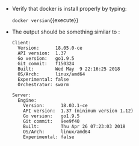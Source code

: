 
- Verify that docker is install properly by typing:
    
    `docker version`{{execute}}

- The output should be something similar to :
    
      Client:
        Version:      18.05.0-ce
        API version:  1.37
        Go version:   go1.9.5
        Git commit:   f150324
        Built:        Wed May  9 22:16:25 2018
        OS/Arch:      linux/amd64
        Experimental: false
        Orchestrator: swarm
      
      Server:
        Engine:
          Version:      18.03.1-ce
          API version:  1.37 (minimum version 1.12)
          Go version:   go1.9.5
          Git commit:   9ee9f40
          Built:        Thu Apr 26 07:23:03 2018
          OS/Arch:      linux/amd64
          Experimental: false